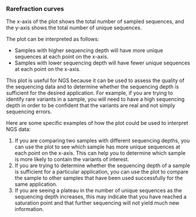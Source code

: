 
### Rarefraction curves

The x-axis of the plot shows the total number of sampled sequences, and the y-axis shows the total number of unique sequences.

The plot can be interpreted as follows:

- Samples with higher sequencing depth will have more unique sequences at each point on the x-axis.
- Samples with lower sequencing depth will have fewer unique sequences at each point on the x-axis.

This plot is useful for NGS because it can be used to assess the quality of the sequencing data and to determine whether the sequencing depth is sufficient for the desired application. For example, if you are trying to identify rare variants in a sample, you will need to have a high sequencing depth in order to be confident that the variants are real and not simply sequencing errors.

Here are some specific examples of how the plot could be used to interpret NGS data:

1. If you are comparing two samples with different sequencing depths, you can use the plot to see which sample has more unique sequences at each point on the x-axis. This can help you to determine which sample is more likely to contain the variants of interest.
2. If you are trying to determine whether the sequencing depth of a sample is sufficient for a particular application, you can use the plot to compare the sample to other samples that have been used successfully for the same application.
3. If you are seeing a plateau in the number of unique sequences as the sequencing depth increases, this may indicate that you have reached a saturation point and that further sequencing will not yield much new information.